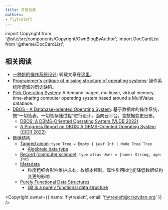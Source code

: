 ```yaml
---
title: 开发背景
authors:
- flytreleft
---
```


import Copyright from '@site/src/components/Copyright/OwnBlogByAuthor';
import DocCardList from '@theme/DocCardList';


<DocCardList />


## 相关阅读

- [一种新的操作系统设计](http://www.yinwang.org/blog-cn/2013/04/14/os-design):
  转载文章在[这里](/blog/a-new-os-design-by-wangyin)。
- [Programmer's critique of missing structure of operating systems](http://blog.rfox.eu/en/Programming/Programmers_critique_of_missing_structure_of_operating_systems.html): 操作系统所遗留的历史缺陷。
- [Pick Operating System](https://en.wikipedia.org/wiki/Pick_operating_system):
  A demand-paged, multiuser, virtual memory, time-sharing computer operating system
  based around a MultiValue database.
- [DBOS - A Database-oriented Operating System](https://dbos-project.github.io/):
  基于数据库的操作系统，按“一切皆表，一切皆存储过程”进行设计，面向云平台。含数据变更日志。
  - [DBOS: A DBMS-Oriented Operating System (VLDB 2022)](https://vldb.org/pvldb/vol15/p21-skiadopoulos.pdf)
  - [A Progress Report on DBOS: A DBMS-Oriented Operating System (CIDR 2022)](http://cidrdb.org/cidr2022/papers/p26-li.pdf)
- 数据结构
  - [Tagged union](https://en.wikipedia.org/wiki/Tagged_union):
    `type Tree = Empty | Leaf Int | Node Tree Tree`
    - [Algebraic data type](https://en.wikipedia.org/wiki/Algebraic_data_type)
  - [Record (computer science)](https://en.wikipedia.org/wiki/Record_(computer_science)):
    `type alias User = {name: String, age: Int}`
  - [Metadata](https://en.wikipedia.org/wiki/Metadata)
    - 粒度粗细会影响维护成本，故版本控制、属性引用id化能降低数据结构变更的影响
  - [Purely Functional Data Structures](https://doc.lagout.org/programmation/Functional%20Programming/Chris_Okasaki-Purely_Functional_Data_Structures-Cambridge_University_Press%281998%29.pdf)
    - [Git is a purely functional data structure](https://blog.jayway.com/2013/03/03/git-is-a-purely-functional-data-structure/)




<Copyright
  owner={{
    name: 'flytreeleft', email: 'flytreeleft@crazydan.org'
  }}
/>

